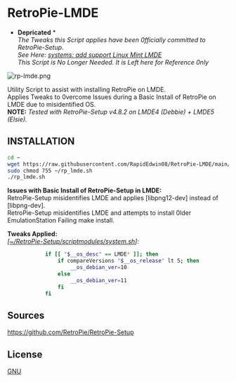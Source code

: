 # RetroPie-LMDE
 * **Depricated** *  
*The Tweaks this Script applies have been 0fficially committed to RetroPie-Setup*.  
*See Here:* *[systems: add support Linux Mint LMDE ](https://github.com/RetroPie/RetroPie-Setup/commit/2d12325a95e293e2a29e7563a9409594fd182a83)*  
*This Script is No Longer Needed.  It is Left here for Reference 0nly*  

![rp-lmde.png](https://raw.githubusercontent.com/RapidEdwin08/RetroPie-LMDE/main/rp-lmde.png )  

Utility Script to assist with installing RetroPie on LMDE.  
Applies Tweaks to 0vercome Issues during a Basic Install of RetroPie on LMDE due to misidentified OS.  
**NOTE:** *Tested with RetroPie-Setup v4.8.2 on LMDE4 (Debbie) + LMDE5 (Elsie).*  

## INSTALLATION
```bash
cd ~
wget https://raw.githubusercontent.com/RapidEdwin08/RetroPie-LMDE/main/rp_lmde.sh -P ~/
sudo chmod 755 ~/rp_lmde.sh
./rp_lmde.sh
```

**Issues with Basic Install of RetroPie-Setup in LMDE:**  
RetroPie-Setup misidentifies LMDE and applies [libpng12-dev] instead of [libpng-dev].  
RetroPie-Setup misidentifies LMDE and attempts to install 0lder EmulationStation Failing make install.  

**Tweaks Applied:**  
 *[[~/RetroPie-Setup/scriptmodules/system.sh](https://github.com/RetroPie/RetroPie-Setup/blob/085235d47904ed24973752f0f770cb653dfb42f0/scriptmodules/system.sh#L231-L245)]:*  
```bash            # Add LMDE
            if [[ "$__os_desc" == LMDE* ]]; then
                if compareVersions "$__os_release" lt 5; then
                    __os_debian_ver=10
                else
                    __os_debian_ver=11
                fi
            fi
```

## Sources
https://github.com/RetroPie/RetroPie-Setup  

## License
[GNU](https://www.gnu.org/licenses/gpl-3.0.en.html)  

